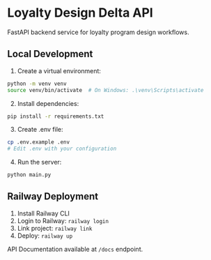 # Loyalty Design Delta API

FastAPI backend service for loyalty program design workflows.

## Local Development

1. Create a virtual environment:
```bash
python -m venv venv
source venv/bin/activate  # On Windows: .\venv\Scripts\activate
```

2. Install dependencies:
```bash
pip install -r requirements.txt
```

3. Create .env file:
```bash
cp .env.example .env
# Edit .env with your configuration
```

4. Run the server:
```bash
python main.py
```

## Railway Deployment

1. Install Railway CLI
2. Login to Railway: `railway login`
3. Link project: `railway link`
4. Deploy: `railway up`

API Documentation available at `/docs` endpoint.
